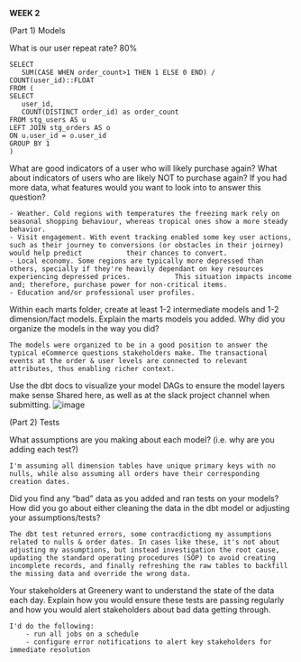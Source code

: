 **WEEK 2**

(Part 1) Models

What is our user repeat rate? 80%
     
    SELECT
       SUM(CASE WHEN order_count>1 THEN 1 ELSE 0 END) / COUNT(user_id)::FLOAT
    FROM (
    SELECT 
       user_id, 
       COUNT(DISTINCT order_id) as order_count 
    FROM stg_users AS u
    LEFT JOIN stg_orders AS o 
    ON u.user_id = o.user_id
    GROUP BY 1
    )

What are good indicators of a user who will likely purchase again? What about indicators of users who are likely NOT to purchase again? If you had more data, what features would you want to look into to answer this question?

    - Weather. Cold regions with temperatures the freezing mark rely on seasonal shopping behaviour, whereas tropical ones show a more steady behavior.
    - Visit engagement. With event tracking enabled some key user actions, such as their journey to conversions (or obstacles in their joirney) would help predict           their chances to convert.
    - Local economy. Some regions are typically more depressed than others, specially if they're heavily dependant on key resources experiencing depressed prices.           This situation impacts income and; therefore, purchase power for non-critical items.
    - Education and/or professional user profiles. 
    

Within each marts folder, create at least 1-2 intermediate models and 1-2 dimension/fact models. Explain the marts models you added. Why did you organize the models in the way you did?

    The models were organized to be in a good position to answer the typical eCommerce questions stakeholders make. The transactional events at the order & user levels are connected to relevant attributes, thus enabling richer context.
        
Use the dbt docs to visualize your model DAGs to ensure the model layers make sense
    Shared here, as well as at the slack project channel when submitting.
![image](https://user-images.githubusercontent.com/23464397/143790815-7cb6d47d-3c70-46fb-a179-6017937bf615.png)


(Part 2) Tests

What assumptions are you making about each model? (i.e. why are you adding each test?)

    I'm assuming all dimension tables have unique primary keys with no nulls, while also assuming all orders have their corresponding creation dates.

Did you find any “bad” data as you added and ran tests on your models? How did you go about either cleaning the data in the dbt model or adjusting your assumptions/tests?

    The dbt test retunred errors, some contracdictiong my assumptions related to nulls & order dates. In cases like these, it's not about adjusting my assumptions, but instead investigation the root cause, updating the standard operating procedures (SOP) to avoid creating incomplete records, and finally refreshing the raw tables to backfill the missing data and override the wrong data.
    
        
Your stakeholders at Greenery want to understand the state of the data each day. Explain how you would ensure these tests are passing regularly and how you would alert stakeholders about bad data getting through.

    I'd do the following:
        - run all jobs on a schedule
        - configure error notifications to alert key stakeholders for immediate resolution

